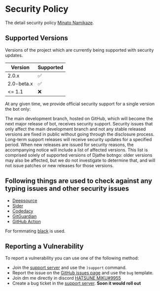 # Security Policy

The detail security policy [Minato Namikaze](https://github.com/The-4th-Hokage/yondaime-hokage).

## Supported Versions

Versions of the project which are
currently being supported with security updates.

| Version | Supported          |
| ------- | ------------------ |
| 2.0.x   | :white_check_mark: |
| 2.0-beta.x  | :white_check_mark: |
| <= 1.1  | :x:                |


At any given time, we provide official security support for a single version the bot only:


The main development branch, hosted on GitHub, which will become the next major release of bot, receives security support. Security issues that only affect the main development branch and not any stable released versions are fixed in public without going through the disclosure process.
Long-term support releases will receive security updates for a specified period.
When new releases are issued for security reasons, the accompanying notice will include a list of affected versions. This list is comprised solely of supported versions of Djathe botngo: older versions may also be affected, but we do not investigate to determine that, and will not issue patches or new releases for those versions.

## Following things are used to check against any typing issues and other security issues
- [Deepsource](https://deepsource.io/gh/The-4th-Hokage/yondaime-hokage)
- [Sider](https://sider.review/gh/orgs/84311025)
- [Codedacy](https://app.codacy.com/gh/The-4th-Hokage/yondaime-hokage/dashboard)
- [GitGuardian](https://gitguardian.com)
- [GitHub Action](https://github.com/The-4th-Hokage/yondaime-hokage/actions)


For formmating [black](https://pypi.org/project/black/) is used.

## Reporting a Vulnerability

To report a vulnerability you can use one of the following method:
- Join the [support server](https://discord.gg/vfXHwS3nmQ) and use the `)support` command.
- Report the issue on the [GitHub issues page](https://github.com/The-4th-Hokage/yondaime-hokage/issues/new/choose) and use the `bug` template.
- Join dm me directly in discord [HATSUNE MIKU#9955](https://discord.com/users/887549958931247137)
- Create a bug ticket in the [support server](https://discord.gg/vfXHwS3nmQ). **Soon it would roll out**
